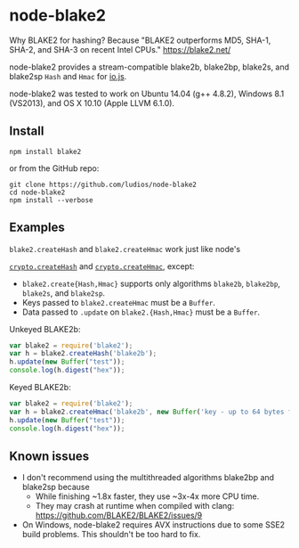 node-blake2
===

Why BLAKE2 for hashing?  Because "BLAKE2 outperforms MD5, SHA-1, SHA-2, and SHA-3 on recent Intel CPUs." https://blake2.net/

node-blake2 provides a stream-compatible blake2b, blake2bp, blake2s, and blake2sp `Hash` and `Hmac` for [io.js](https://iojs.org/).

node-blake2 was tested to work on Ubuntu 14.04 (g++ 4.8.2), Windows 8.1 (VS2013), and OS X 10.10 (Apple LLVM 6.1.0).


Install
---

```
npm install blake2
```

or from the GitHub repo:

```
git clone https://github.com/ludios/node-blake2
cd node-blake2
npm install --verbose
```


Examples
---

`blake2.createHash` and `blake2.createHmac` work just like node's

[`crypto.createHash`](https://iojs.org/api/crypto.html#crypto_crypto_createhash_algorithm) and [`crypto.createHmac`](https://iojs.org/api/crypto.html#crypto_crypto_createhmac_algorithm_key), except:

- `blake2.create{Hash,Hmac}` supports only algorithms `blake2b`, `blake2bp`, `blake2s`, and `blake2sp`.
- Keys passed to `blake2.createHmac` must be a `Buffer`.
- Data passed to `.update` on `blake2.{Hash,Hmac}` must be a `Buffer`.

Unkeyed BLAKE2b:

```js
var blake2 = require('blake2');
var h = blake2.createHash('blake2b');
h.update(new Buffer("test"));
console.log(h.digest("hex"));
```

Keyed BLAKE2b:

```js
var blake2 = require('blake2');
var h = blake2.createHmac('blake2b', new Buffer('key - up to 64 bytes for blake2b, 32 for blake2s'));
h.update(new Buffer("test"));
console.log(h.digest("hex"));
```


Known issues
---

- I don't recommend using the multithreaded algorithms blake2bp and blake2sp because
	- While finishing ~1.8x faster, they use ~3x-4x more CPU time.
	- They may crash at runtime when compiled with clang: https://github.com/BLAKE2/BLAKE2/issues/9
- On Windows, node-blake2 requires AVX instructions due to some SSE2 build problems.  This shouldn't be too hard to fix.
